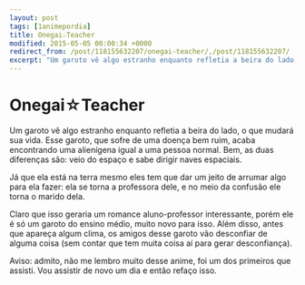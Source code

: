 ```yaml
---
layout: post
tags: [1animepordia]
title: Onegai☆Teacher
modified: 2015-05-05 00:00:34 +0000
redirect_from: /post/118155632207/onegai-teacher/,/post/118155632207/
excerpt: "Um garoto vê algo estranho enquanto refletia a beira do lado, o que mudará sua vida. Esse garoto, que sofre de uma doença bem ruim, acaba encontrando uma alienígena igual a uma pessoa normal. Bem, as duas diferenças são: veio do espaço e sabe dirigir naves espaciais."
---
```


Onegai☆Teacher
==============

Um garoto vê algo estranho enquanto refletia a beira do lado, o que
mudará sua vida. Esse garoto, que sofre de uma doença bem ruim, acaba
encontrando uma alienígena igual a uma pessoa normal. Bem, as duas
diferenças são: veio do espaço e sabe dirigir naves espaciais.

Já que ela está na terra mesmo eles tem que dar um jeito de arrumar algo
para ela fazer: ela se torna a professora dele, e no meio da confusão
ele torna o marido dela.

Claro que isso geraria um romance aluno-professor interessante, porém
ele é só um garoto do ensino médio, muito novo para isso. Além disso,
antes que apareça algum clima, os amigos desse garoto vão desconfiar de
alguma coisa (sem contar que tem muita coisa aí para gerar
desconfiança).

Aviso: admito, não me lembro muito desse anime, foi um dos primeiros que
assisti. Vou assistir de novo um dia e então refaço isso.


